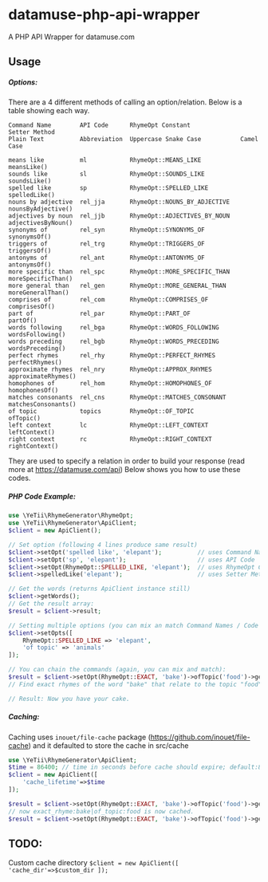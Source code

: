 # datamuse-php-api-wrapper

A PHP API Wrapper for datamuse.com

## Usage

##### Options:

There are a 4 different methods of calling an option/relation. Below is a table showing each way.

```
Command Name        API Code      RhymeOpt Constant              Setter Method
Plain Text          Abbreviation  Uppercase Snake Case           Camel Case

means like          ml            RhymeOpt::MEANS_LIKE           meansLike()
sounds like         sl            RhymeOpt::SOUNDS_LIKE          soundsLike()
spelled like        sp            RhymeOpt::SPELLED_LIKE         spelledLike()
nouns by adjective  rel_jja       RhymeOpt::NOUNS_BY_ADJECTIVE   nounsByAdjective()
adjectives by noun  rel_jjb       RhymeOpt::ADJECTIVES_BY_NOUN   adjectivesByNoun()
synonyms of         rel_syn       RhymeOpt::SYNONYMS_OF          synonymsOf()
triggers of         rel_trg       RhymeOpt::TRIGGERS_OF          triggersOf()
antonyms of         rel_ant       RhymeOpt::ANTONYMS_OF          antonymsOf()
more specific than  rel_spc       RhymeOpt::MORE_SPECIFIC_THAN   moreSpecificThan()
more general than   rel_gen       RhymeOpt::MORE_GENERAL_THAN    moreGeneralThan()
comprises of        rel_com       RhymeOpt::COMPRISES_OF         comprisesOf()
part of             rel_par       RhymeOpt::PART_OF              partOf()
words following     rel_bga       RhymeOpt::WORDS_FOLLOWING      wordsFollowing()
words preceding     rel_bgb       RhymeOpt::WORDS_PRECEDING      wordsPreceding()
perfect rhymes      rel_rhy       RhymeOpt::PERFECT_RHYMES       perfectRhymes()
approximate rhymes  rel_nry       RhymeOpt::APPROX_RHYMES        approximateRhymes()
homophones of       rel_hom       RhymeOpt::HOMOPHONES_OF        homophonesOf()
matches consonants  rel_cns       RhymeOpt::MATCHES_CONSONANT    matchesConsonants()
of topic            topics        RhymeOpt::OF_TOPIC             ofTopic()
left context        lc            RhymeOpt::LEFT_CONTEXT         leftContext()
right context       rc            RhymeOpt::RIGHT_CONTEXT        rightContext()
```

They are used to specify a relation in order to build your response (read more at https://datamuse.com/api)
Below shows you how to use these codes.

##### PHP Code Example:

```php
use \YeTii\RhymeGenerator\RhymeOpt;
use \YeTii\RhymeGenerator\ApiClient;
$client = new ApiClient();

// Set option (following 4 lines produce same result)
$client->setOpt('spelled like', 'elepant');          // uses Command Name      | passes 'elepant' as the word
$client->setOpt('sp', 'elepant');                    // uses API Code          | passes 'elepant' as the word
$client->setOpt(RhymeOpt::SPELLED_LIKE, 'elepant');  // uses RhymeOpt Constant | passes 'elepant' as the word
$client->spelledLike('elepant');                     // uses Setter Method     | passes 'elepant' as the word

// Get the words (returns ApiClient instance still)
$client->getWords();
// Get the result array:
$result = $client->result;

// Setting multiple options (you can mix an match Command Names / Code / RhymeOpt Constants)
$client->setOpts([
	RhymeOpt::SPELLED_LIKE => 'elepant',
	'of topic' => 'animals'
]);

// You can chain the commands (again, you can mix and match):
$result = $client->setOpt(RhymeOpt::EXACT, 'bake')->ofTopic('food')->getWords()->result;
// Find exact rhymes of the word "bake" that relate to the topic "food", get the words and give me the results

// Result: Now you have your cake.
```

##### Caching:

Caching uses `inouet/file-cache` package (https://github.com/inouet/file-cache) and it defaulted to store the cache in src/cache

```php
use \YeTii\RhymeGenerator\ApiClient;
$time = 86400; // time in seconds before cache should expire; default:86400; should be no less than 86400
$client = new ApiClient([
	'cache_lifetime'=>$time
]);

$result = $client->setOpt(RhymeOpt::EXACT, 'bake')->ofTopic('food')->getWords()->result; // not cached
// now exact_rhyme:bake|of_topic:food is now cached.
$result = $client->setOpt(RhymeOpt::EXACT, 'bake')->ofTopic('food')->getWords()->result; // cached

```


## TODO:

Custom cache directory `$client = new ApiClient([ 'cache_dir'=>$custom_dir ]);`
